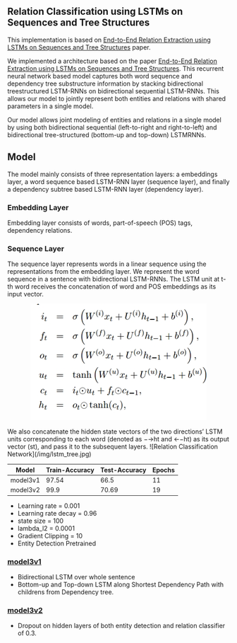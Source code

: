 ## Relation Classification using LSTMs on Sequences and Tree Structures

This implementation is based on [End-to-End Relation Extraction using LSTMs
on Sequences and Tree Structures](http://www.aclweb.org/anthology/P/P16/P16-1105.pdf) paper.

We implemented a architecture based on the paper [End-to-End Relation Extraction using LSTMs
on Sequences and Tree Structures](http://www.aclweb.org/anthology/P/P16/P16-1105.pdf). This recurrent neural network based model captures both word sequence and dependency tree substructure information by stacking bidirectional treestructured LSTM-RNNs on bidirectional sequential LSTM-RNNs. This allows our model to jointly represent both entities and relations with shared parameters in a single model.


Our model allows
joint modeling of entities and relations in a single
model by using both bidirectional sequential
(left-to-right and right-to-left) and bidirectional
tree-structured (bottom-up and top-down) LSTMRNNs.


## Model 
The model mainly consists of three representation layers:
a embeddings layer, a word sequence based LSTM-RNN layer (sequence layer), and finally a dependency subtree based LSTM-RNN layer (dependency layer).

### Embedding Layer
Embedding layer consists of words, part-of-speech (POS) tags, dependency relations.

### Sequence Layer
The sequence layer represents words in a linear sequence
using the representations from the embedding layer. We represent the word sequence in a sentence with bidirectional LSTM-RNNs. 
The LSTM unit at t-th word receives the concatenation of word and POS embeddings as its input vector. 
<p align="center">
  <img src="/img/lstm_seq.jpg">
</p>
We also concatenate the hidden state vectors of the two directions’ LSTM units corresponding to each word (denoted as −→ht and ←−ht) as its output vector (st), and pass it to the subsequent layers.
![Relation Classification Network](/img/lstm_tree.jpg)

Model | Train-Accuracy | Test-Accuracy| Epochs
--- | --- | ---| ---
model3v1 | 97.54 | 66.5 | 11
model3v2 | 99.9 | 70.69 | 19


* Learning rate = 0.001 
* Learning rate decay = 0.96
* state size = 100
* lambda_l2 = 0.0001
* Gradient Clipping = 10
* Entity Detection Pretrained


### [model3v1](https://github.com/Sshanu/Relation-Classification/blob/master/LSTM%20Seq%20and%20Tree/model3v1.ipynb)
* Bidirectional LSTM over whole sentence
* Bottom-up and Top-down LSTM along Shortest Dependency Path with childrens from Dependency tree.

### [model3v2](https://github.com/Sshanu/Relation-Classification/blob/master/LSTM%20Seq%20and%20Tree/model3v2.ipynb)
* Dropout on hidden layers of both entity detection and relation classifier of 0.3.
